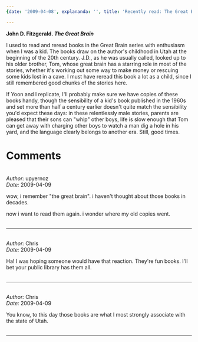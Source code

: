 ```yaml
---
{date: '2009-04-08', explananda: '', title: 'Recently read: The Great Brain'}

---
```

<strong>John D. Fitzgerald. <em>The Great Brain</em></strong>

I used to read and reread books in the Great Brain series with enthusiasm when I was a kid.  The books draw on the author's childhood in Utah at the beginning of the 20th century.  J.D., as he was usually called, looked up to his older brother, Tom, whose great brain has a starring role in most of the stories, whether it's working out some way to make money or rescuing some kids lost in a cave.  I must have reread this book a lot as a child, since I still remembered good chunks of the stories here.  

If Yoon and I replicate, I'll probably make sure we have copies of these books handy, though the sensibility of a kid's book published in the 1960s and set more than half a century earlier doesn't quite match the sensibility you'd expect these days: in these relentlessly male stories, parents are pleased that their sons can "whip" other boys, life is slow enough that Tom can get away with charging other boys to watch a man dig a hole in his yard, and the language clearly belongs to another era.  Still, good times.


<h1>Comments</h1>


<br/>
<em>Author:</em> upyernoz
<br/><em>Date:</em> 2009-04-09

wow, i remember "the great brain". i haven't thought about those books in decades.

now i want to read them again. i wonder where my old copies went.
<br/>
<br/>

*******************************************************************************



<br/>
<em>Author:</em> Chris
<br/><em>Date:</em> 2009-04-09

Ha!  I was hoping someone would have that reaction.  They're fun books.  I'll bet your public library has them all.
<br/>
<br/>

*******************************************************************************



<br/>
<em>Author:</em> Chris
<br/><em>Date:</em> 2009-04-09

You know, to this day those books are what I most strongly associate with the state of Utah.
<br/>
<br/>

*******************************************************************************

